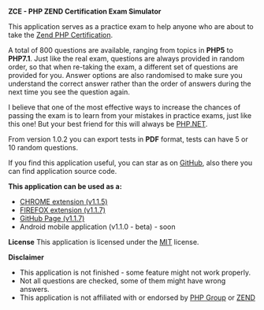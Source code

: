 <strong>ZCE - PHP ZEND Certification Exam Simulator</strong>

This application serves as a practice exam to help anyone who are about to take the <a title="Zend PHP Certification" href="http://www.zend.com/en/services/certification/php-certification">Zend PHP Certification</a>.

A total of 800 questions are available, ranging from topics in <strong>PHP5</strong> to <strong>PHP7.1</strong>. Just like the real exam, questions are always provided in random order, so that when re-taking the exam, a different set of questions are provided for you. Answer options are also randomised to make sure you understand the correct answer rather than the order of answers during the next time you see the question again.

I believe that one of the most effective ways to increase the chances of passing the exam is to learn from your mistakes in practice exams, just like this one! But your best friend for this will always be <a href="https://www.php.net/manual/en/" title="PHP.NET">PHP.NET</a>.

From version 1.0.2 you can export tests in <strong>PDF</strong> format, tests can have 5 or 10 random questions.

If you find this application useful, you can star as on <a title="Star as on GitHub" href="https://github.com/alceanicu/zce">GitHub</a>, also there you can find application source code.

<strong>This application can be used as a:</strong>
<ul>
    <li><a href="https://chrome.google.com/webstore/detail/php-zend-certification-exam/kdjolhghoglghipajmbmlmldbpncimge">CHROME extension (v1.1.5)</a></li>
    <li><a href="https://addons.mozilla.org/ro/firefox/addon/php-zend-certification-exam/">FIREFOX extension (v1.1.7)</a></li>
    <li><a href="https://alceanicu.github.io/zce/">GitHub Page (v1.1.7)</a></li>
    <li>Android mobile application (v1.1.0 - beta) - soon</li>
</ul>

<strong>License</strong>
This application is licensed under the <a href="http://opensource.org/licenses/MIT">MIT</a> license.

<strong>Disclaimer</strong>
<ul>
    <li>This application is not finished - some feature might not work properly.</li>
    <li>Not all questions are checked, some of them might have wrong answers.</li>
    <li>This application is not affiliated with or endorsed by <a href="https://www.php.net/">PHP Group</a> or <a href="https://www.zend.com/en">ZEND</a></li>
</ul>
